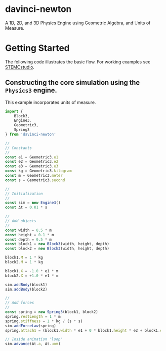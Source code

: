 # davinci-newton
A 1D, 2D, and 3D Physics Engine using Geometric Algebra, and Units of Measure.

# Getting Started

The following code illustrates the basic flow. For working examples see [STEMCstudio](https://www.stemcstudio.com/examples).

## Constructing the core simulation using the `Physics3` engine.

This example incorporates units of measure.

```typescript
import {
    Block3,
    Engine3,
    Geometric3,
    Spring3
} from 'davinci-newton'

//
// Constants
//
const e1 = Geometric3.e1
const e2 = Geometric3.e2
const e3 = Geometric3.e3
const kg = Geometric3.kilogram
const m = Geometric3.meter
const s = Geometric3.second

//
// Initialization
//
const sim = new Engine3()
const Δt = 0.01 * s

//
// Add objects
//
const width = 0.5 * m
const height = 0.1 * m
const depth = 0.5 * m
const block1 = new Block3(width, height, depth)
const block2 = new Block3(width, height, depth)

block1.M = 1 * kg
block2.M = 1 * kg

block1.X = -1.0 * e1 * m
block2.X = +1.0 * e1 * m

sim.addBody(block1)
sim.addBody(block2)

//
// Add forces
//
const spring = new Spring3(block1, block2)
spring.restLength = 1 * m
spring.stiffness = 1 * kg / (s * s)
sim.addForceLaw(spring)
spring.attach1 = (block1.width * e1 + 0 * block1.height * e2 + block1.depth * e3) / 2

// Inside animation "loop"
sim.advance(Δt.a, Δt.uom)
```
